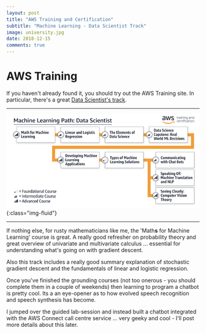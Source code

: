 ```yaml
---
layout: post
title: "AWS Training and Certification"
subtitle: "Machine Learning - Data Scientist Track"
image: university.jpg
date: 2018-12-15
comments: true
---
```

# AWS Training
If you haven't already found it, you should try out the AWS Training site.   In particular, there's a great [Data Scientist's track](https://aws.amazon.com/training/learning-paths/machine-learning/data-scientist/).

---

![Data Scientist Track](/assets/images/aws-training.png){:class="img-fluid"}

---

If nothing else, for rusty mathematicians like me, the 'Math**s** for Machine Learning' course is great.  A really good refresher on probability theory and great overview of univariate and multivariate calculus ... essential for understanding what's going on with gradient descent.

Also this track includes a really good summary explanation of stochastic gradient descent and the fundamentals of linear and logistic regression.

Once you've finished the grounding courses (not too onerous - you should complete them in a couple of weekends) then learning to program a chatbot is pretty cool.   Its a an eye-opener as to how evolved speech recognition and speech synthesis has become.

I jumped over the guided lab-session and instead built a chatbot integrated with the AWS Connect call centre service ... very geeky and cool - I'll post more details about this later.

